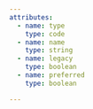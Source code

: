 ```yaml
---
attributes:
  - name: type
    type: code
  - name: name
    type: string
  - name: legacy
    type: boolean
  - name: preferred
    type: boolean

---
```

